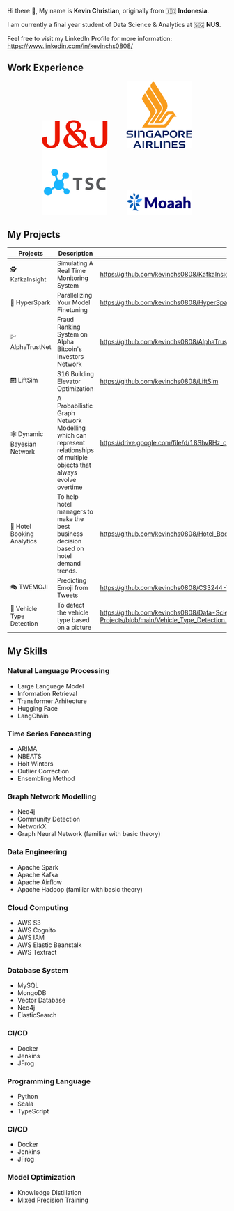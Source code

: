 Hi there 👋, My name is **Kevin Christian**, originally from 🇮🇩 **Indonesia**. 

I am currently a final year student of Data Science & Analytics at 🇸🇬 **NUS**. 

Feel free to visit my LinkedIn Profile for more information: https://www.linkedin.com/in/kevinchs0808/

<h2>Work Experience</h2>

<p align="center">
    <a href="https://www.jnj.com/discover-j-j"><img src="./images/JNJ.png" hspace="20" width='150'></a>
    <a href="https://www.singaporeair.com/"><img src="./images/singapore-airlines.png" hspace="20" width='150'></a>
    <a href="https://www.tsc.ai/"><img src="./images/tsc-ai.png" hspace="20" width='150'></a>
    <a href="https://moaah.com/"><img src="./images/moaah.png" hspace="20" width='150'></a>
</p>

<h2>My Projects</h2>

 Projects | Description | Link
 --- | --- | ---
 🕵️ KafkaInsight | Simulating A Real Time Monitoring System | https://github.com/kevinchs0808/KafkaInsight/tree/main
 🔀 HyperSpark | Parallelizing Your Model Finetuning | https://github.com/kevinchs0808/HyperSpark/tree/main
 💹 AlphaTrustNet | Fraud Ranking System on Alpha Bitcoin's Investors Network | https://github.com/kevinchs0808/AlphaTrustNet/tree/main
 🛗 LiftSim | S16 Building Elevator Optimization | https://github.com/kevinchs0808/LiftSim
 🕸️ Dynamic Bayesian Network | A Probabilistic Graph Network Modelling which can represent relationships of multiple objects that always evolve overtime | https://drive.google.com/file/d/18ShvRHz_c6rVNIWSU0lZ3fBtd_PPGbRf/view
 🏨 Hotel Booking Analytics | To help hotel managers to make the best business decision based on hotel demand trends. | https://github.com/kevinchs0808/Hotel_Booking_Analytics/blob/main/Hotel_Booking_Analytics.pdf
 🎭 TWEMOJI | Predicting Emoji from Tweets | https://github.com/kevinchs0808/CS3244-Twemoji/blob/main/Models/BERT.ipynb
 🚗 Vehicle Type Detection | To detect the vehicle type based on a picture | https://github.com/kevinchs0808/Data-Science-Projects/blob/main/Vehicle_Type_Detection.ipynb

<h2>My Skills</h2>

<h3>Natural Language Processing</h3>

- Large Language Model
- Information Retrieval
- Transformer Arhitecture
- Hugging Face
- LangChain

<h3>Time Series Forecasting</h3>

- ARIMA
- NBEATS
- Holt Winters
- Outlier Correction
- Ensembling Method

<h3>Graph Network Modelling</h3>

- Neo4j
- Community Detection
- NetworkX
- Graph Neural Network (familiar with basic theory)

<h3>Data Engineering</h3>

- Apache Spark
- Apache Kafka
- Apache Airflow
- Apache Hadoop (familiar with basic theory)

<h3>Cloud Computing</h3>

- AWS S3
- AWS Cognito
- AWS IAM
- AWS Elastic Beanstalk
- AWS Textract

<h3>Database System</h3>

- MySQL
- MongoDB
- Vector Database
- Neo4j
- ElasticSearch

<h3>CI/CD</h3>

- Docker
- Jenkins
- JFrog

<h3>Programming Language</h3>

- Python
- Scala
- TypeScript

<h3>CI/CD</h3>

- Docker
- Jenkins
- JFrog

<h3>Model Optimization</h3>

- Knowledge Distillation
- Mixed Precision Training

<!--
**kevinchs0808/kevinchs0808** is a ✨ _special_ ✨ repository because its `README.md` (this file) appears on your GitHub profile.

Here are some ideas to get you started:

- 🔭 I’m currently working on ...
- 🌱 I’m currently learning ...
- 👯 I’m looking to collaborate on ...
- 🤔 I’m looking for help with ...
- 💬 Ask me about ...
- 📫 How to reach me: ...
- 😄 Pronouns: ...
- ⚡ Fun fact: ...
-->
